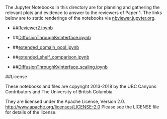 The Jupyter Notebooks in this directory are for planning and gathering the relevant plots and evidence to answer to the reviewers of Paper 1.
The links below are to static renderings of the notebooks via
[nbviewer.jupyter.org](http://nbviewer.jupyter.org/).
* ##[Reviewer2.ipynb](http://nbviewer.jupyter.org/urls/bitbucket.org/canyonsubc/outputanalysisnotebooks/raw/tip/RevisionsPaper1/Reviewer2.ipynb)  
    
* ##[DiffusionThroughKvInterface.ipynb](http://nbviewer.jupyter.org/urls/bitbucket.org/canyonsubc/outputanalysisnotebooks/raw/tip/RevisionsPaper1/DiffusionThroughKvInterface.ipynb)  
    
* ##[extended_domain_pool.ipynb](http://nbviewer.jupyter.org/urls/bitbucket.org/canyonsubc/outputanalysisnotebooks/raw/tip/RevisionsPaper1/extended_domain_pool.ipynb)  
    
* ##[extended_shelf_comparison.ipynb](http://nbviewer.jupyter.org/urls/bitbucket.org/canyonsubc/outputanalysisnotebooks/raw/tip/RevisionsPaper1/extended_shelf_comparison.ipynb)  
    
* ##[DiffusionThroughKvInterface_scaling.ipynb](http://nbviewer.jupyter.org/urls/bitbucket.org/canyonsubc/outputanalysisnotebooks/raw/tip/RevisionsPaper1/DiffusionThroughKvInterface_scaling.ipynb)  
    

##License

These notebooks and files are copyright 2013-2018
by the UBC Canyons Contributors
and The University of British Columbia.

They are licensed under the Apache License, Version 2.0.
http://www.apache.org/licenses/LICENSE-2.0
Please see the LICENSE file for details of the license.
